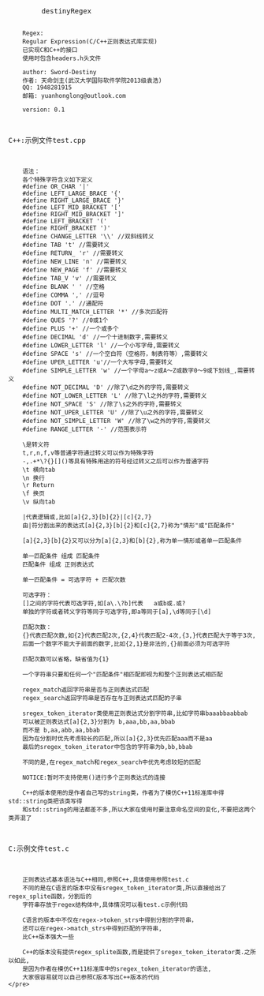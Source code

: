 ﻿<html>
<head>
    <title>destinyRegex</title>
    <meta charset="GBK" content="text/html;charset=GBK" />
</head>
<body>
    <pre>
        destinyRegex

        Regex:
        Regular Expression(C/C++正则表达式库实现)
        已实现C和C++的接口
        使用时包含headers.h头文件
        
        author:	Sword-Destiny
        作者:	天命剑主(武汉大学国际软件学院2013级袁浩)
        QQ:	1948281915
        邮箱:	yuanhonglong@outlook.com
        
        version: 0.1
    
C++:示例文件test.cpp

        语法：
        各个特殊字符含义如下定义
        #define OR_CHAR '|'
        #define LEFT_LARGE_BRACE '{'
        #define RIGHT_LARGE_BRACE '}'
        #define LEFT_MID_BRACKET '['
        #define RIGHT_MID_BRACKET ']'
        #define LEFT_BRACKET '('
        #define RIGHT_BRACKET ')'
        #define CHANGE_LETTER '\\' //双斜线转义
        #define TAB 't' //需要转义
        #define RETURN_ 'r' //需要转义
        #define NEW_LINE 'n' //需要转义
        #define NEW_PAGE 'f' //需要转义
        #define TAB_V 'v' //需要转义
        #define BLANK ' ' //空格
        #define COMMA ',' //逗号
        #define DOT '.' //通配符
        #define MULTI_MATCH_LETTER '*' //多次匹配符
        #define QUES '?' //0或1个
        #define PLUS '+' //一个或多个
        #define DECIMAL 'd' //一个十进制数字,需要转义
        #define LOWER_LETTER 'l' //一个小写字母,需要转义
        #define SPACE 's' //一个空白符（空格符，制表符等）,需要转义
        #define UPER_LETTER 'u'//一个大写字母,需要转义
        #define SIMPLE_LETTER 'w' //一个字母a～z或A～Z或数字0～9或下划线_,需要转义
        #define NOT_DECIMAL 'D' //除了\d之外的字符,需要转义
        #define NOT_LOWER_LETTER 'L' //除了\l之外的字符,需要转义
        #define NOT_SPACE 'S' //除了\s之外的字符,需要转义
        #define NOT_UPER_LETTER 'U' //除了\u之外的字符,需要转义
        #define NOT_SIMPLE_LETTER 'W' //除了\w之外的字符,需要转义
        #define RANGE_LETTER '-' //范围表示符

        \是转义符
        t,r,n,f,v等普通字符通过转义可以作为特殊字符
        -,.+*\?{}[]()等具有特殊用途的符号经过转义之后可以作为普通字符
        \t 横向tab
        \n 换行
        \r Return
        \f 换页
        \v 纵向tab

        |代表逻辑或,比如[a]{2,3}[b]{2}|[c]{2,7}
        由|符分割出来的表达式[a]{2,3}[b]{2}和[c]{2,7}称为"情形"或"匹配条件"

        [a]{2,3}[b]{2}又可以分为[a]{2,3}和[b]{2},称为单一情形或者单一匹配条件

        单一匹配条件 组成 匹配条件
        匹配条件 组成 正则表达式

        单一匹配条件 = 可选字符 + 匹配次数

        可选字符：
        []之间的字符代表可选字符,如[a\.\?b]代表   a或b或.或?
        单独的字符或者转义字符等同于可选字符,即a等同于[a],\d等同于[\d]

        匹配次数：
        {}代表匹配次数,如{2}代表匹配2次,{2,4}代表匹配2-4次,{3,}代表匹配大于等于3次,
        后面一个数字不能大于前面的数字,比如{2,1}是非法的,{}前面必须为可选字符

        匹配次数可以省略，缺省值为{1}

        一个字符串只要和任何一个"匹配条件"相匹配即视为和整个正则表达式相匹配

        regex_match返回字符串是否与正则表达式匹配
        regex_search返回字符串是否存在与正则表达式匹配的子串

        sregex_token_iterator类使用正则表达式分割字符串,比如字符串baaabbaabbab
        可以被正则表达式[a]{2,3}分割为 b,aaa,bb,aa,bbab
        而不是 b,aa,abb,aa,bbab
        因为在分割时优先考虑较长的匹配,所以[a]{2,3}优先匹配aaa而不是aa
        最后的sregex_token_iterator中包含的字符串为b,bb,bbab

        不同的是,在regex_match和regex_search中优先考虑较短的匹配

        NOTICE:暂时不支持使用()进行多个正则表达式的连接

        C++的版本使用的是作者自己写的string类，作者为了模仿C++11标准库中得std::string类把该类写得
        和std::string的用法都差不多,所以大家在使用时要注意命名空间的变化,不要把这两个类弄混了
    
C:示例文件test.c
    
        正则表达式基本语法与C++相同,参照C++,具体使用参照test.c
        不同的是在C语言的版本中没有sregex_token_iterator类,所以直接给出了regex_splite函数，分割后的
        字符串存放于regex结构体中,具体情况可以看test.c示例代码
        
        C语言的版本中不仅在regex->token_strs中得到分割的字符串，
        还可以在regex->match_strs中得到匹配的字符串,
        比C++版本强大一些
        
        C++的版本没有提供regex_splite函数,而是提供了sregex_token_iterator类.之所以如此,
        是因为作者在模仿C++11标准库中的sregex_token_iterator的语法,
        大家很容易就可以自己参照C版本写出C++版本的代码
    </pre>

</body>
</html>
